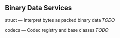 
## Binary Data Services

struct — Interpret bytes as packed binary data
𝑇𝑂𝐷𝑂
 
codecs — Codec registry and base classes
𝑇𝑂𝐷𝑂


```python

```
